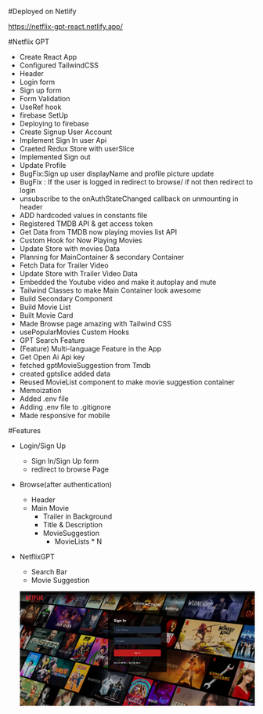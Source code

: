 #Deployed on Netlify

https://netflix-gpt-react.netlify.app/

#Netflix GPT

- Create React App
- Configured TailwindCSS
- Header
- Login form
- Sign up form
- Form Validation
- UseRef hook
- firebase SetUp
- Deploying to firebase
- Create Signup User Account
- Implement Sign In user Api
- Craeted Redux Store with userSlice
- Implemented Sign out
- Update Profile
- BugFix:Sign up user displayName and profile picture update
- BugFix : If the user is logged in redirect to browse/ if not then redirect to login
- unsubscribe to the onAuthStateChanged callback on unmounting in header
- ADD hardcoded values in constants file
- Registered TMDB API & get access token
- Get Data from TMDB now playing movies list API
- Custom Hook for Now Playing Movies
- Update Store with movies Data
- Planning for MainContainer & secondary Container
- Fetch Data for Trailer Video
- Update Store with Trailer Video Data
- Embedded the Youtube video and make it autoplay and mute
- Tailwind Classes to make Main Container look awesome
- Build Secondary Component
- Build Movie List
- Built Movie Card
- Made Browse page amazing with Tailwind CSS
- usePopularMovies Custom Hooks
- GPT Search Feature
- (Feature) Multi-language Feature in the App
- Get Open Ai Api key
- fetched gptMovieSuggestion from Tmdb
- created gptslice added data
- Reused MovieList component to make movie suggestion container
- Memoization
- Added .env file
- Adding .env file to .gitignore
- Made responsive for mobile

#Features

- Login/Sign Up
  - Sign In/Sign Up form
  - redirect to browse Page
- Browse(after authentication)

  - Header
  - Main Movie
    - Trailer in Background
    - Title & Description
    - MovieSuggestion
      - MovieLists \* N

- NetflixGPT

  - Search Bar
  - Movie Suggestion

  ![Screenshot](image.png)
